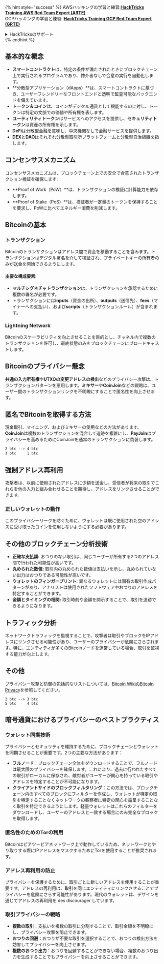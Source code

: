 {% hint style="success" %}
AWSハッキングの学習と練習:<img src="/.gitbook/assets/arte.png" alt="" data-size="line">[**HackTricks Training AWS Red Team Expert (ARTE)**](https://training.hacktricks.xyz/courses/arte)<img src="/.gitbook/assets/arte.png" alt="" data-size="line">\
GCPハッキングの学習と練習: <img src="/.gitbook/assets/grte.png" alt="" data-size="line">[**HackTricks Training GCP Red Team Expert (GRTE)**<img src="/.gitbook/assets/grte.png" alt="" data-size="line">](https://training.hacktricks.xyz/courses/grte)

<details>

<summary>HackTricksのサポート</summary>

* [**サブスクリプションプラン**](https://github.com/sponsors/carlospolop)をチェック！
* 💬 [**Discordグループ**](https://discord.gg/hRep4RUj7f)に参加するか、[**telegramグループ**](https://t.me/peass)に参加するか、**Twitter** 🐦 [**@hacktricks\_live**](https://twitter.com/hacktricks\_live)**をフォロー**してください。
* **HackTricks**と**HackTricks Cloud**のgithubリポジトリにPRを提出して、ハッキングトリックを共有してください。

</details>
{% endhint %}


## 基本的な概念

- **スマートコントラクト**は、特定の条件が満たされたときにブロックチェーン上で実行されるプログラムであり、仲介者なしで合意の実行を自動化します。
- **分散型アプリケーション（dApps）**は、スマートコントラクトに基づき、ユーザーフレンドリーなフロントエンドと透明で監査可能なバックエンドを備えています。
- **トークン＆コイン**は、コインがデジタル通貨として機能するのに対し、トークンは特定の文脈での価値や所有権を表します。
- **ユーティリティトークン**はサービスへのアクセスを提供し、**セキュリティトークン**は資産の所有権を示します。
- **DeFi**は分散型金融を意味し、中央機関なしで金融サービスを提供します。
- **DEX**と**DAO**はそれぞれ分散型取引所プラットフォームと分散型自治組織を指します。

## コンセンサスメカニズム

コンセンサスメカニズムは、ブロックチェーン上での安全で合意されたトランザクション検証を確保します:
- **Proof of Work（PoW）**は、トランザクションの検証に計算能力を依存します。
- **Proof of Stake（PoS）**は、検証者が一定量のトークンを保持することを要求し、PoWに比べてエネルギー消費を削減します。

## Bitcoinの基本

### トランザクション

Bitcoinのトランザクションはアドレス間で資金を移動することを含みます。トランザクションはデジタル署名を介して検証され、プライベートキーの所有者のみが送金を開始できるようにします。

#### 主要な構成要素:

- **マルチシグネチャトランザクション**は、トランザクションを承認するために複数の署名が必要です。
- トランザクションには**inputs**（資金の出所）、**outputs**（送信先）、**fees**（マイナーへの支払い）、および**scripts**（トランザクションルール）が含まれます。

### Lightning Network

Bitcoinのスケーラビリティを向上させることを目的とし、チャネル内で複数のトランザクションを許可し、最終状態のみをブロックチェーンにブロードキャストします。

## Bitcoinのプライバシー懸念

**共通の入力所有権**や**UTXOの変更アドレスの検出**などのプライバシー攻撃は、トランザクションパターンを悪用します。**ミキサー**や**CoinJoin**などの戦略は、ユーザー間のトランザクションリンクを不明瞭にすることで匿名性を向上させます。

## 匿名でBitcoinを取得する方法

現金取引、マイニング、およびミキサーの使用などの方法があります。**CoinJoin**は複数のトランザクションを混合して追跡を複雑にし、**PayJoin**はプライバシーを高めるためにCoinJoinを通常のトランザクションに偽装します。
```bash
2 btc --> 4 btc
3 btc     1 btc
```
## **強制アドレス再利用**

攻撃者は、以前に使用されたアドレスに少額を送金し、受信者が将来の取引でこれらを他の入力と組み合わせることを期待し、アドレスをリンクさせることができます。

### 正しいウォレットの動作
このプライバシーリークを防ぐために、ウォレットは既に使用された空のアドレスに受け取ったコインを使用しないようにする必要があります。

## **その他のブロックチェーン分析技術**

- **正確な支払額:** おつりのない取引は、同じユーザーが所有する2つのアドレス間で行われた可能性が高いです。
- **丸められた数値:** 取引内の丸められた数値は支払いを示し、丸められていない出力はおつりである可能性が高いです。
- **ウォレットのフィンガープリント:** 異なるウォレットには固有の取引作成パターンがあり、アナリストは使用されたソフトウェアやおつりのアドレスを特定することができます。
- **金額とタイミングの相関:** 取引時刻や金額を開示することで、取引を追跡できるようになります。

## **トラフィック分析**

ネットワークトラフィックを監視することで、攻撃者は取引やブロックをIPアドレスにリンクさせる可能性があり、ユーザーのプライバシーが危険にさらされます。特に、エンティティが多くのBitcoinノードを運営している場合、取引を監視する能力が向上します。

## その他
プライバシー攻撃と防御の包括的なリストについては、[Bitcoin WikiのBitcoin Privacy](https://en.bitcoin.it/wiki/Privacy)を参照してください。
```plaintext
2 btc --> 3 btc
5 btc     4 btc
```
## **暗号通貨におけるプライバシーのベストプラクティス**

### **ウォレット同期技術**

プライバシーとセキュリティを維持するために、ブロックチェーンとウォレットを同期させることが重要です。2つの主要な方法があります：

- **フルノード**：ブロックチェーン全体をダウンロードすることで、フルノードは最大限のプライバシーを確保します。これにより、過去に行われたすべての取引がローカルに保存され、敵対者がユーザーが関心を持っている取引やアドレスを特定することが不可能になります。
- **クライアントサイドのブロックフィルタリング**：この方法では、ブロックチェーン内のすべてのブロックにフィルターを作成し、ウォレットが特定の取引を特定することなくネットワークの観察者に特定の関心を露呈することなく取引を特定できるようにします。軽量ウォレットはこれらのフィルターをダウンロードし、ユーザーのアドレスと一致する場合にのみ完全なブロックを取得します。

### **匿名性のためのTorの利用**

Bitcoinはピアツーピアネットワーク上で動作しているため、ネットワークとやり取りする際にIPアドレスをマスクするためにTorを使用することが推奨されます。

### **アドレス再利用の防止**

プライバシーを保護するために、取引ごとに新しいアドレスを使用することが重要です。アドレスの再利用は、取引を同じエンティティにリンクさせることでプライバシーを危険にさらす可能性があります。現代のウォレットは、デザインを通じてアドレスの再利用を des discourager しています。

### **取引プライバシーの戦略**

- **複数の取引**：支払いを複数の取引に分割することで、取引金額を不明瞭にし、プライバシー攻撃を阻止できます。
- **おつりの回避**：おつりが不要な取引を選択することで、おつりの検出方法を妨害してプライバシーを向上させます。
- **複数のおつり出力**：おつりを回避することができない場合、複数のおつり出力を生成することでもプライバシーを向上させることができます。
